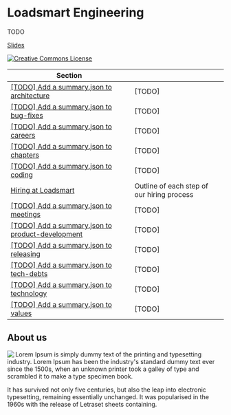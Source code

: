 # Loadsmart Engineering

TODO

[Slides](https://docs.google.com/presentation/d/12S0OM95M1eLpmkLJmXf05TyTpNvfCU_qiYTNs4rjan8/)

<a rel="license" href="https://creativecommons.org/licenses/by/4.0/"><img alt="Creative Commons License" style="border-width:0" src="https://i.creativecommons.org/l/by/4.0/88x31.png" /></a>

<!-- prettier-ignore-start -->
<!-- start_toc -->
| Section |  |
|--|--|
| [[TODO] Add a summary.json to architecture](/architecture) | [TODO] |
| [[TODO] Add a summary.json to bug-fixes](/bug-fixes) | [TODO] |
| [[TODO] Add a summary.json to careers](/careers) | [TODO] |
| [[TODO] Add a summary.json to chapters](/chapters) | [TODO] |
| [[TODO] Add a summary.json to coding](/coding) | [TODO] |
| [Hiring at Loadsmart](/hiring#readme) | Outline of each step of our hiring process |
| [[TODO] Add a summary.json to meetings](/meetings) | [TODO] |
| [[TODO] Add a summary.json to product-development](/product-development) | [TODO] |
| [[TODO] Add a summary.json to releasing](/releasing) | [TODO] |
| [[TODO] Add a summary.json to tech-debts](/tech-debts) | [TODO] |
| [[TODO] Add a summary.json to technology](/technology) | [TODO] |
| [[TODO] Add a summary.json to values](/values) | [TODO] |
<!-- end_toc -->
<!-- prettier-ignore-end -->

## About us

<a href="https://www.loadsmart.com/">
  <img align="left" src="https://avatars1.githubusercontent.com/u/10535096?s=200&v=4"/>
</a>

Lorem Ipsum is simply dummy text of the printing and typesetting industry. Lorem Ipsum has been the industry's standard dummy text ever since the 1500s, when an unknown printer took a galley of type and scrambled it to make a type specimen book. 

It has survived not only five centuries, but also the leap into electronic typesetting, remaining essentially unchanged. It was popularised in the 1960s with the release of Letraset sheets containing.
